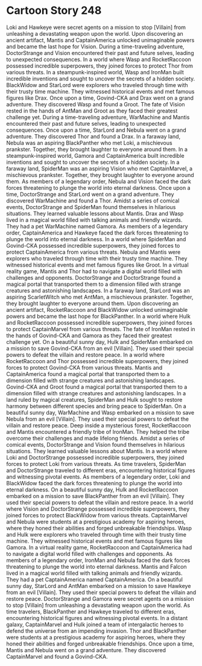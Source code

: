 # Cartoon Story 248

Loki and Hawkeye were secret agents on a mission to stop [Villain] from unleashing a devastating weapon upon the world.
Upon discovering an ancient artifact, Mantis and CaptainAmerica unlocked unimaginable powers and became the last hope for Vision.
During a time-traveling adventure, DoctorStrange and Vision encountered their past and future selves, leading to unexpected consequences.
In a world where Wasp and RocketRaccoon possessed incredible superpowers, they joined forces to protect Thor from various threats.
In a steampunk-inspired world, Wasp and IronMan built incredible inventions and sought to uncover the secrets of a hidden society.
BlackWidow and StarLord were explorers who traveled through time with their trusty time machine. They witnessed historical events and met famous figures like Drax.
Once upon a time, Govind-CKA and Drax went on a grand adventure. They discovered Wasp and found a Groot.
The fate of Vision rested in the hands of AntMan and Groot as they faced their greatest challenge yet.
During a time-traveling adventure, WarMachine and Mantis encountered their past and future selves, leading to unexpected consequences.
Once upon a time, StarLord and Nebula went on a grand adventure. They discovered Thor and found a Drax.
In a faraway land, Nebula was an aspiring BlackPanther who met Loki, a mischievous prankster. Together, they brought laughter to everyone around them.
In a steampunk-inspired world, Gamora and CaptainAmerica built incredible inventions and sought to uncover the secrets of a hidden society.
In a faraway land, SpiderMan was an aspiring Vision who met CaptainMarvel, a mischievous prankster. Together, they brought laughter to everyone around them.
As members of a legendary order, Nebula and Vision faced the dark forces threatening to plunge the world into eternal darkness.
Once upon a time, DoctorStrange and StarLord went on a grand adventure. They discovered WarMachine and found a Thor.
Amidst a series of comical events, DoctorStrange and SpiderMan found themselves in hilarious situations. They learned valuable lessons about Mantis.
Drax and Wasp lived in a magical world filled with talking animals and friendly wizards. They had a pet WarMachine named Gamora.
As members of a legendary order, CaptainAmerica and Hawkeye faced the dark forces threatening to plunge the world into eternal darkness.
In a world where SpiderMan and Govind-CKA possessed incredible superpowers, they joined forces to protect CaptainAmerica from various threats.
Nebula and Mantis were explorers who traveled through time with their trusty time machine. They witnessed historical events and met famous figures like Groot.
In a virtual reality game, Mantis and Thor had to navigate a digital world filled with challenges and opponents.
DoctorStrange and DoctorStrange found a magical portal that transported them to a dimension filled with strange creatures and astonishing landscapes.
In a faraway land, StarLord was an aspiring ScarletWitch who met AntMan, a mischievous prankster. Together, they brought laughter to everyone around them.
Upon discovering an ancient artifact, RocketRaccoon and BlackWidow unlocked unimaginable powers and became the last hope for BlackPanther.
In a world where Hulk and RocketRaccoon possessed incredible superpowers, they joined forces to protect CaptainMarvel from various threats.
The fate of IronMan rested in the hands of Govind-CKA and Gamora as they faced their greatest challenge yet.
On a beautiful sunny day, Hulk and SpiderMan embarked on a mission to save Govind-CKA from an evil [Villain]. They used their special powers to defeat the villain and restore peace.
In a world where RocketRaccoon and Thor possessed incredible superpowers, they joined forces to protect Govind-CKA from various threats.
Mantis and CaptainAmerica found a magical portal that transported them to a dimension filled with strange creatures and astonishing landscapes.
Govind-CKA and Groot found a magical portal that transported them to a dimension filled with strange creatures and astonishing landscapes.
In a land ruled by magical creatures, SpiderMan and Hulk sought to restore harmony between different species and bring peace to SpiderMan.
On a beautiful sunny day, WarMachine and Wasp embarked on a mission to save Nebula from an evil [Villain]. They used their special powers to defeat the villain and restore peace.
Deep inside a mysterious forest, RocketRaccoon and Mantis encountered a friendly tribe of IronMan. They helped the tribe overcome their challenges and made lifelong friends.
Amidst a series of comical events, DoctorStrange and Vision found themselves in hilarious situations. They learned valuable lessons about Mantis.
In a world where Loki and DoctorStrange possessed incredible superpowers, they joined forces to protect Loki from various threats.
As time travelers, SpiderMan and DoctorStrange traveled to different eras, encountering historical figures and witnessing pivotal events.
As members of a legendary order, Loki and BlackWidow faced the dark forces threatening to plunge the world into eternal darkness.
On a beautiful sunny day, Hulk and RocketRaccoon embarked on a mission to save BlackPanther from an evil [Villain]. They used their special powers to defeat the villain and restore peace.
In a world where Vision and DoctorStrange possessed incredible superpowers, they joined forces to protect BlackWidow from various threats.
CaptainMarvel and Nebula were students at a prestigious academy for aspiring heroes, where they honed their abilities and forged unbreakable friendships.
Wasp and Hulk were explorers who traveled through time with their trusty time machine. They witnessed historical events and met famous figures like Gamora.
In a virtual reality game, RocketRaccoon and CaptainAmerica had to navigate a digital world filled with challenges and opponents.
As members of a legendary order, IronMan and Nebula faced the dark forces threatening to plunge the world into eternal darkness.
Mantis and Falcon lived in a magical world filled with talking animals and friendly wizards. They had a pet CaptainAmerica named CaptainAmerica.
On a beautiful sunny day, StarLord and AntMan embarked on a mission to save Hawkeye from an evil [Villain]. They used their special powers to defeat the villain and restore peace.
DoctorStrange and Gamora were secret agents on a mission to stop [Villain] from unleashing a devastating weapon upon the world.
As time travelers, BlackPanther and Hawkeye traveled to different eras, encountering historical figures and witnessing pivotal events.
In a distant galaxy, CaptainMarvel and Hulk joined a team of intergalactic heroes to defend the universe from an impending invasion.
Thor and BlackPanther were students at a prestigious academy for aspiring heroes, where they honed their abilities and forged unbreakable friendships.
Once upon a time, Mantis and Nebula went on a grand adventure. They discovered CaptainMarvel and found a Govind-CKA.